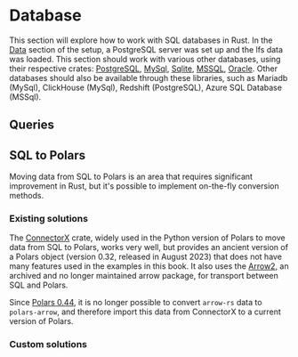 # Database

This section will explore how to work with SQL databases in Rust. In the [Data]() section of the setup, a PostgreSQL server was set up and the lfs data was loaded. This section should work with various other databases, using their respective crates: [PostgreSQL](https://docs.rs/postgres/latest/postgres/), [MySql](https://docs.rs/mysql_common/latest/mysql_common/), [Sqlite](https://docs.rs/rusqlite/0.32.1/rusqlite/), [MSSQL](https://crates.io/crates/tiberius), [Oracle](https://docs.rs/tiberius/0.12.3/tiberius/). Other databases should also be available through these libraries, such as Mariadb (MySql), ClickHouse (MySql), Redshift (PostgreSQL), Azure SQL Database (MSSql). 

## Queries



## SQL to Polars

Moving data from SQL to Polars is an area that requires significant improvement in Rust, but it's possible to implement on-the-fly conversion methods.

### Existing solutions

The [ConnectorX](https://github.com/sfu-db/connector-x) crate, widely used in the Python version of Polars to move data from SQL to Polars, works very well, but provides an ancient version of a Polars object (version 0.32, released in August 2023) that does not have many features used in the examples in this book. It also uses the [Arrow2](https://github.com/jorgecarleitao/arrow2?tab=readme-ov-file#this-crate-is-unmaintained), an archived and no longer maintained arrow package, for transport between SQL and Polars. 


Since [Polars 0.44](https://github.com/pola-rs/polars/pull/19312), it is no longer possible to convert `arrow-rs` data to `polars-arrow`, and therefore import this data from ConnectorX to a current version of Polars.

### Custom solutions

